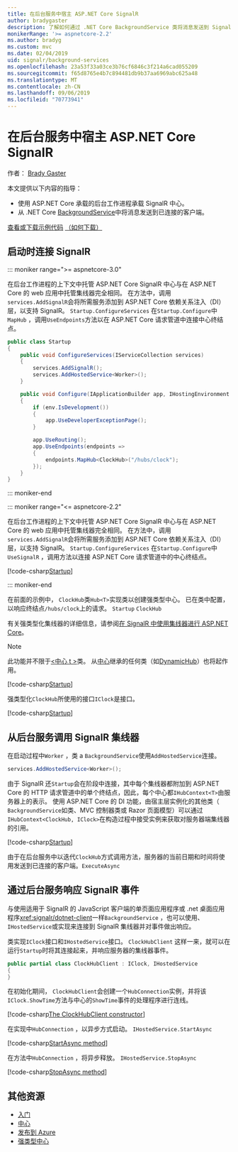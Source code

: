 ```yaml
---
title: 在后台服务中宿主 ASP.NET Core SignalR
author: bradygaster
description: 了解如何通过 .NET Core BackgroundService 类将消息发送到 SignalR 客户端。
monikerRange: '>= aspnetcore-2.2'
ms.author: bradyg
ms.custom: mvc
ms.date: 02/04/2019
uid: signalr/background-services
ms.openlocfilehash: 23a53f33a03ce3b76cf6846c3f214a6cad055209
ms.sourcegitcommit: f65d8765e4b7c894481db9b37aa6969abc625a48
ms.translationtype: MT
ms.contentlocale: zh-CN
ms.lasthandoff: 09/06/2019
ms.locfileid: "70773941"
---
```

# <a name="host-aspnet-core-signalr-in-background-services"></a>在后台服务中宿主 ASP.NET Core SignalR

作者： [Brady Gaster](https://twitter.com/bradygaster)

本文提供以下内容的指导：

* 使用 ASP.NET Core 承载的后台工作进程承载 SignalR 中心。
* 从 .NET Core [BackgroundService](xref:Microsoft.Extensions.Hosting.BackgroundService)中将消息发送到已连接的客户端。

[查看或下载示例代码](https://github.com/aspnet/AspNetCore.Docs/tree/master/aspnetcore/signalr/background-service/sample/) [（如何下载）](xref:index#how-to-download-a-sample)

## <a name="wire-up-signalr-during-startup"></a>启动时连接 SignalR

::: moniker range=">= aspnetcore-3.0"

在后台工作进程的上下文中托管 ASP.NET Core SignalR 中心与在 ASP.NET Core 的 web 应用中托管集线器完全相同。 在方法中，调用`services.AddSignalR`会将所需服务添加到 ASP.NET Core 依赖关系注入（DI）层，以支持 SignalR。 `Startup.ConfigureServices` 在`Startup.Configure`中`MapHub` ，调用`UseEndpoints`方法以在 ASP.NET Core 请求管道中连接中心终结点。

```csharp
public class Startup
{
    public void ConfigureServices(IServiceCollection services)
    {
        services.AddSignalR();
        services.AddHostedService<Worker>();
    }

    public void Configure(IApplicationBuilder app, IHostingEnvironment env)
    {
        if (env.IsDevelopment())
        {
            app.UseDeveloperExceptionPage();
        }

        app.UseRouting();
        app.UseEndpoints(endpoints =>
        {
            endpoints.MapHub<ClockHub>("/hubs/clock");
        });
    }
}
```

::: moniker-end

::: moniker range="<= aspnetcore-2.2"

在后台工作进程的上下文中托管 ASP.NET Core SignalR 中心与在 ASP.NET Core 的 web 应用中托管集线器完全相同。 在方法中，调用`services.AddSignalR`会将所需服务添加到 ASP.NET Core 依赖关系注入（DI）层，以支持 SignalR。 `Startup.ConfigureServices` 在`Startup.Configure`中`UseSignalR` ，调用方法以连接 ASP.NET Core 请求管道中的中心终结点。

[!code-csharp[Startup](background-service/sample/Server/Startup.cs?name=Startup)]

::: moniker-end

在前面的示例中， `ClockHub`类`Hub<T>`实现类以创建强类型中心。 已在类中配置，以响应终结点`/hubs/clock`上的请求。 `Startup` `ClockHub`

有关强类型化集线器的详细信息，请参阅[在 SignalR 中使用集线器进行 ASP.NET Core](xref:signalr/hubs#strongly-typed-hubs)。

> [!NOTE]
> 此功能并不限于[\<中心 t >](xref:Microsoft.AspNetCore.SignalR.Hub`1)类。 从[中心](xref:Microsoft.AspNetCore.SignalR.Hub)继承的任何类（如[DynamicHub](xref:Microsoft.AspNetCore.SignalR.DynamicHub)）也将起作用。

[!code-csharp[Startup](background-service/sample/Server/ClockHub.cs?name=ClockHub)]

强类型化`ClockHub`所使用的接口`IClock`是接口。

[!code-csharp[Startup](background-service/sample/HubServiceInterfaces/IClock.cs?name=IClock)]

## <a name="call-a-signalr-hub-from-a-background-service"></a>从后台服务调用 SignalR 集线器

在启动过程中`Worker` ，类 a `BackgroundService`使用`AddHostedService`连接。

```csharp
services.AddHostedService<Worker>();
```

由于 SignalR 还`Startup`会在阶段中连接，其中每个集线器都附加到 ASP.NET Core 的 HTTP 请求管道中的单个终结点，因此，每个中心都`IHubContext<T>`由服务器上的表示。 使用 ASP.NET Core 的 DI 功能，由宿主层实例化的其他类（ `BackgroundService`如类、MVC 控制器类或 Razor 页面模型）可以通过`IHubContext<ClockHub, IClock>`在构造过程中接受实例来获取对服务器端集线器的引用。

[!code-csharp[Startup](background-service/sample/Server/Worker.cs?name=Worker)]

由于在后台服务中以迭代`ClockHub`方式调用方法，服务器的当前日期和时间将使用发送到已连接的客户端。`ExecuteAsync`

## <a name="react-to-signalr-events-with-background-services"></a>通过后台服务响应 SignalR 事件

与使用适用于 SignalR 的 JavaScript 客户端的单页面应用程序或 .net 桌面应用程序<xref:signalr/dotnet-client>一样`BackgroundService` ，也可以使用、 `IHostedService`或实现来连接到 SignalR 集线器并对事件做出响应。

类实现`IClock`接口和`IHostedService`接口。 `ClockHubClient` 这样一来，就可以在运行`Startup`时将其连接起来，并响应服务器的集线器事件。

```csharp
public partial class ClockHubClient : IClock, IHostedService
{
}
```

在初始化期间， `ClockHubClient`会创建一个`HubConnection`实例，并将该`IClock.ShowTime`方法与中心的`ShowTime`事件的处理程序进行连线。

[!code-csharp[The ClockHubClient constructor](background-service/sample/Clients.ConsoleTwo/ClockHubClient.cs?name=ClockHubClientCtor)]

在实现中`HubConnection` ，以异步方式启动。 `IHostedService.StartAsync`

[!code-csharp[StartAsync method](background-service/sample/Clients.ConsoleTwo/ClockHubClient.cs?name=StartAsync)]

在方法中`HubConnection` ，将异步释放。 `IHostedService.StopAsync`

[!code-csharp[StopAsync method](background-service/sample/Clients.ConsoleTwo/ClockHubClient.cs?name=StopAsync)]

## <a name="additional-resources"></a>其他资源

* [入门](xref:tutorials/signalr)
* [中心](xref:signalr/hubs)
* [发布到 Azure](xref:signalr/publish-to-azure-web-app)
* [强类型中心](xref:signalr/hubs#strongly-typed-hubs)
